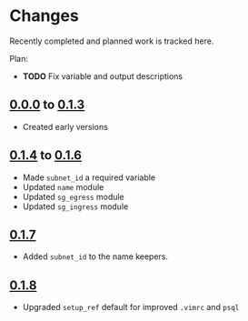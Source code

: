 # Changes
Recently completed and planned work is tracked here.

Plan:
- **TODO** Fix variable and output descriptions

## [0.0.0](.) to [0.1.3](.)
- Created early versions

## [0.1.4](.) to [0.1.6](.)
- Made `subnet_id` a required variable
- Updated `name` module
- Updated `sg_egress` module
- Updated `sg_ingress` module

## [0.1.7](.)
- Added `subnet_id` to the name keepers.

## [0.1.8](.)
- Upgraded `setup_ref` default for improved `.vimrc` and `psql`
